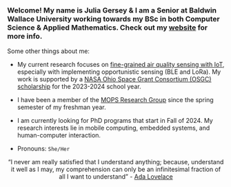 ### Welcome! My name is Julia Gersey & I am a Senior at Baldwin Wallace University working towards my BSc in both Computer Science & Applied Mathematics. Check out my <a href="https://juliagersey.com">website</a> for more info.

Some other things about me: 

- My current research focuses on <a href="https://mops.bw.edu/air">fine-grained air quality sensing with IoT</a>, especially with implementing opportunistic sensing (BLE and LoRa). My work is supported by a <a href="http://osgc.org/recipients/">NASA Ohio Space Grant Consortium (OSGC) scholarship</a> for the 2023-2024 school year.
  
- I have been a member of the <a href="https://mops.bw.edu/">MOPS Research Group</a> since the spring semester of my freshman year.

- I am currently looking for PhD programs that start in Fall of 2024. My research interests lie in mobile computing, embedded systems, and human-computer interaction.

- Pronouns: `She/Her`

<div align="center">
  “I never am really satisfied that I understand anything; because, understand it well as I may, my comprehension can only be an infinitesimal fraction of all I want to understand”
  - <a href="https://www.biography.com/scholar/ada-lovelace">Ada Lovelace</a>
</div>
